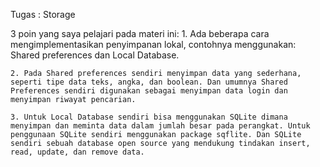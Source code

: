 Tugas		: Storage

3 poin yang saya pelajari pada materi ini:
    1. Ada beberapa cara mengimplementasikan penyimpanan lokal, contohnya menggunakan: Shared preferences dan Local Database.

    2. Pada Shared preferences sendiri menyimpan data yang sederhana, seperti tipe data teks, angka, dan boolean. Dan umumnya Shared Preferences sendiri digunakan sebagai menyimpan data login dan menyimpan riwayat pencarian.

    3. Untuk Local Database sendiri bisa menggunakan SQLite dimana menyimpan dan meminta data dalam jumlah besar pada perangkat. Untuk penggunaan SQLite sendiri menggunakan package sqflite. Dan SQLite sendiri sebuah database open source yang mendukung tindakan insert, read, update, dan remove data.